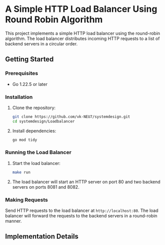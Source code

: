 # A Simple HTTP Load Balancer Using Round Robin Algorithm

This project implements a simple HTTP load balancer using the round-robin algorithm. The load balancer distributes incoming HTTP requests to a list of backend servers in a circular order.

## Getting Started

### Prerequisites

- Go 1.22.5 or later

### Installation

1. Clone the repository:

    ```sh
    git clone https://github.com/vk-NEU7/systemdesign.git
    cd systemdesign/Loadbalancer
    ```

2. Install dependencies:

    ```sh
    go mod tidy
    ```

### Running the Load Balancer

1. Start the load balancer:

    ```sh
    make run
    ```

2. The load balancer will start an HTTP server on port 80 and two backend servers on ports 8081 and 8082.

### Making Requests

Send HTTP requests to the load balancer at `http://localhost:80`. The load balancer will forward the requests to the backend servers in a round-robin manner.

## Implementation Details

